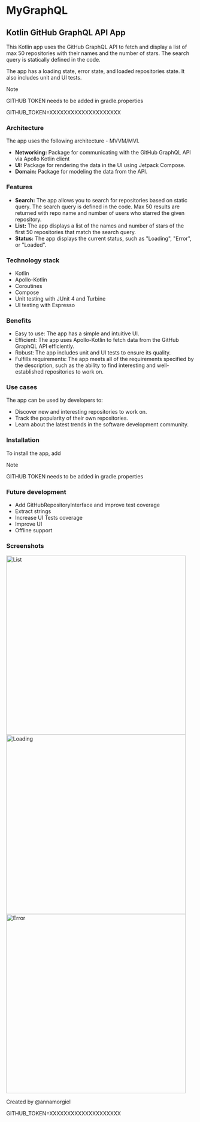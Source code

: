 # MyGraphQL
## Kotlin GitHub GraphQL API App

This Kotlin app uses the GitHub GraphQL API to fetch and display a list of max 50 repositories with their names and the number of stars. The search query is statically defined in the code.

The app has a loading state, error state, and loaded repositories state. It also includes unit and UI tests. 

> [!NOTE]
GITHUB TOKEN needs to be added in gradle.properties

GITHUB_TOKEN=XXXXXXXXXXXXXXXXXXXX

### Architecture

The app uses the following architecture - MVVM/MVI.

* **Networking:** Package for communicating with the GitHub GraphQL API via Apollo Kotlin client
* **UI:** Package for rendering the data in the UI using Jetpack Compose.
* **Domain:** Package for modeling the data from the API.

### Features

* **Search:** The app allows you to search for repositories based on static query. The search query is defined in the code. Max 50 results are returned with repo name and number of users who starred the given repository.
* **List:** The app displays a list of the names and number of stars of the first 50 repositories that match the search query.
* **Status:** The app displays the current status, such as "Loading", "Error", or "Loaded".

### Technology stack

* Kotlin
* Apollo-Kotlin
* Coroutines
* Compose
* Unit testing with JUnit 4 and Turbine
* UI testing with Espresso

### Benefits

* Easy to use: The app has a simple and intuitive UI.
* Efficient: The app uses Apollo-Kotlin to fetch data from the GitHub GraphQL API efficiently.
* Robust: The app includes unit and UI tests to ensure its quality.
* Fulfills requirements: The app meets all of the requirements specified by the description, such as the ability to find interesting and well-established repositories to work on.

### Use cases

The app can be used by developers to:

* Discover new and interesting repositories to work on.
* Track the popularity of their own repositories.
* Learn about the latest trends in the software development community.

### Installation

To install the app, add 
> [!NOTE]
GITHUB TOKEN needs to be added in gradle.properties

### Future development

* Add GitHubRepositoryInterface and improve test coverage
* Extract strings
* Increase UI Tests coverage
* Improve UI
* Offline support

### Screenshots 

<img width="479" alt="List" src="Screenshot 2023-10-31 at 22.58.58.png">

<img width="479" alt="Loading" src="Screenshot 2023-10-31 at 22.54.48.png">

<img width="479" alt="Error" src="Screenshot 2023-10-31 at 22.51.57.png">

Created by @annamorgiel

GITHUB_TOKEN=XXXXXXXXXXXXXXXXXXXX

